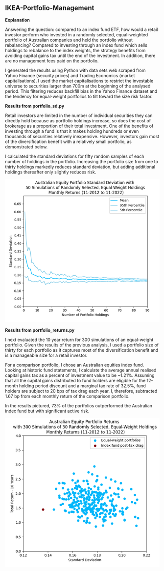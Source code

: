 ## IKEA-Portfolio-Management

**Explanation**

Answering the question: compared to an index fund ETF, how would a retail investor perform who invested in a randomly selected, equal-weighted portfolio of Australian companies and held the portfolio without rebalancing? Compared to investing through an index fund which sells holdings to rebalance to the index weights, the strategy benefits from avoiding capital gains tax until the end of the investment. In addition, there are no management fees paid on the portfolio.

I generated the results using Python with data sets web scraped from Yahoo Finance (security prices) and Trading Economics (market capitalisations). I used the market capitalisations to restrict the investable universe to securities larger than 700m at the beginning of the analysed period. This filtering reduces backfill bias in the Yahoo Finance dataset and the tendency for equal-weight portfolios to tilt toward the size risk factor.

**Results from portfolio_sd.py**

Retail investors are limited in the number of individual securities they can directly hold because as portfolio holdings increase, so does the cost of brokerage as a proportion of their total investment. One of the benefits of investing through a fund is that it makes holding hundreds or even thousands of securities relatively inexpensive. However, investors gain most of the diversification benefit with a relatively small portfolio, as demonstrated below. 

I calculated the standard deviations for fifty random samples of each number of holdings in the portfolio. Increasing the portfolio size from one to thirty holdings markedly reduces standard deviation, but adding additional holdings thereafter only slightly reduces risk. 

![](image1.png)

**Results from portfolio_returns.py**

I next evaluated the 10 year return for 300 simulations of an equal-weight portfolio.  Given the results of the previous analysis, I used a portfolio size of thirty for each portfolio as it captures most of the diversification benefit and is a manageable size for a retail investor. 

For a comparison portfolio, I chose an Australian equities index fund. Looking at historic fund statements, I calculate the average annual realised capital gains tax as a percent of investment value to be ~1.21%. Assuming that all the capital gains distributed to fund holders are eligible for the 12-month holding period discount and a marginal tax rate of 32.5%, fund holders are subject to 20 bps of tax drag each year. I, therefore, subtracted 1.67 bp from each monthly return of the comparison portfolio. 

In the results pictured, 73% of the portfolios outperformed the Australian index fund but with significant active risk. 

![](image2.png)
